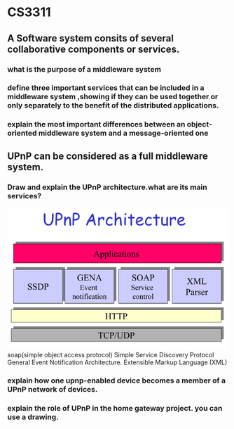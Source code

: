 # CS3311

## A Software system consits of several collaborative components or services.

### what is the purpose of a middleware system


### define three important services that can be included in a middleware system ,showing if they can be used together or only separately to the benefit of the distributed applications.

### explain the most important differences between an object-oriented middleware system and a message-oriented one



## UPnP can be considered as a full middleware system.

### Draw and explain the UPnP architecture.what are its main services?

![UPnParchitecture](UPnParchitecture.png)
	soap(simple object access protocol)
	Simple Service Discovery Protocol
	General Event Notification Architecture.
	Extensible Markup Language (XML) 

### explain how one upnp-enabled device becomes a member of a UPnP network of devices.

### explain the role of UPnP in the home gateway project. you can use a drawing.

